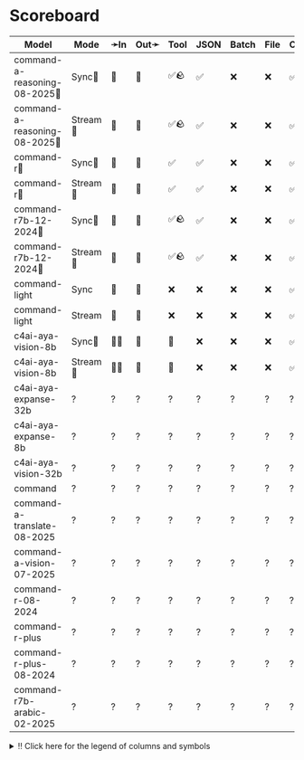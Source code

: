 # Scoreboard

| Model                        | Mode    | ➛In   | Out➛   | Tool | JSON | Batch | File | Cite | Text | Probs | Limits | Usage | Finish |
| ---------------------------- | ------- | ----- | ------ | ---- | ---- | ----- | ---- | ---- | ---- | ----- | ------ | ----- | ------ |
| command-a-reasoning-08-2025🥇 | Sync🧠   | 💬    | 💬     | ✅🪨 | ✅   | ❌    | ❌   | ✅   | 🌱📏🛑 | ❌    | ❌     | ✅    | ✅     |
| command-a-reasoning-08-2025🥇 | Stream🧠 | 💬    | 💬     | ✅🪨 | ✅   | ❌    | ❌   | ✅   | 🌱   | ❌    | ❌     | ✅    | ✅     |
| command-r🥈                   | Sync🧠   | 💬    | 💬     | ✅   | ✅   | ❌    | ❌   | ✅   | 🌱📏🛑 | ✅    | ❌     | ✅    | ✅     |
| command-r🥈                   | Stream🧠 | 💬    | 💬     | ✅   | ✅   | ❌    | ❌   | ✅   | 🌱📏🛑 | ✅    | ❌     | ✅    | ✅     |
| command-r7b-12-2024🥉         | Sync🧠   | 💬    | 💬     | ✅🪨 | ✅   | ❌    | ❌   | ✅   | 🌱📏🛑 | ✅    | ❌     | ✅    | ✅     |
| command-r7b-12-2024🥉         | Stream🧠 | 💬    | 💬     | ✅🪨 | ✅   | ❌    | ❌   | ✅   | 🌱📏🛑 | ✅    | ❌     | ✅    | ✅     |
| command-light                | Sync    | 💬    | 💬     | ❌   | ❌   | ❌    | ❌   | ✅   | 🌱📏🛑 | ❌    | ❌     | ✅    | ✅     |
| command-light                | Stream  | 💬    | 💬     | ❌   | ❌   | ❌    | ❌   | ✅   | 🌱📏🛑 | ❌    | ❌     | ✅    | ✅     |
| c4ai-aya-vision-8b           | Sync🧠   | 💬📸  | 💬     | 💨   | ❌   | ❌    | ❌   | ✅   | 🌱📏🛑 | ✅    | ❌     | ✅    | ✅     |
| c4ai-aya-vision-8b           | Stream🧠 | 💬📸  | 💬     | 💨   | ❌   | ❌    | ❌   | ✅   | 🌱📏🛑 | ✅    | ❌     | ✅    | ✅     |
| c4ai-aya-expanse-32b         | ?       | ?     | ?      | ?    | ?    | ?     | ?    | ?    | ?    | ?     | ?      | ?     | ?      |
| c4ai-aya-expanse-8b          | ?       | ?     | ?      | ?    | ?    | ?     | ?    | ?    | ?    | ?     | ?      | ?     | ?      |
| c4ai-aya-vision-32b          | ?       | ?     | ?      | ?    | ?    | ?     | ?    | ?    | ?    | ?     | ?      | ?     | ?      |
| command                      | ?       | ?     | ?      | ?    | ?    | ?     | ?    | ?    | ?    | ?     | ?      | ?     | ?      |
| command-a-translate-08-2025  | ?       | ?     | ?      | ?    | ?    | ?     | ?    | ?    | ?    | ?     | ?      | ?     | ?      |
| command-a-vision-07-2025     | ?       | ?     | ?      | ?    | ?    | ?     | ?    | ?    | ?    | ?     | ?      | ?     | ?      |
| command-r-08-2024            | ?       | ?     | ?      | ?    | ?    | ?     | ?    | ?    | ?    | ?     | ?      | ?     | ?      |
| command-r-plus               | ?       | ?     | ?      | ?    | ?    | ?     | ?    | ?    | ?    | ?     | ?      | ?     | ?      |
| command-r-plus-08-2024       | ?       | ?     | ?      | ?    | ?    | ?     | ?    | ?    | ?    | ?     | ?      | ?     | ?      |
| command-r7b-arabic-02-2025   | ?       | ?     | ?      | ?    | ?    | ?     | ?    | ?    | ?    | ?     | ?      | ?     | ?      |
<details>
<summary>‼️ Click here for the legend of columns and symbols</summary>

- 🏠: Runs locally.
- Sync:   Runs synchronously, the reply is only returned once completely generated
- Stream: Streams the reply as it is generated. Occasionally less features are supported in this mode
- 🧠: Has chain-of-thought thinking process
    - Both redacted (Anthropic, Gemini, OpenAI) and explicit (Deepseek R1, Qwen3, etc)
    - Many models can be used in both mode. In this case they will have two rows, one with thinking and one
      without. It is frequent that certain functionalities are limited in thinking mode, like tool calling.
- ✅: Implemented and works great
- ❌: Not supported by genai. The provider may support it, but genai does not (yet). Please send a PR to add
  it!
- 💬: Text
- 📄: PDF: process a PDF as input, possibly with OCR
- 📸: Image: process an image as input; most providers support PNG, JPG, WEBP and non-animated GIF, or generate images
- 🎤: Audio: process an audio file (e.g. MP3, WAV, Flac, Opus) as input, or generate audio
- 🎥: Video: process a video (e.g. MP4) as input, or generate a video (e.g. Veo 3)
- 💨: Feature is flaky (Tool calling) or inconsistent (Usage is not always reported)
- 🌐: Country where the company is located
- Tool: Tool calling, using [genai.ToolDef](https://pkg.go.dev/github.com/maruel/genai#ToolDef); best is ✅🪨
		- 🪨: Tool calling can be forced; aka you can force the model to call a tool. This is great.
- JSON: ability to output JSON in free form, or with a forced schema specified as a Go struct
    - ✅: Supports both free form and with a schema
    - ☁️ :Supports only free form
		- 📐: Supports only a schema
- Batch: Process asynchronously batches during off peak hours at a discounts
- Text: Text features
    - '🌱': Seed option for deterministic output
    - '📏': MaxTokens option to cap the amount of returned tokens
    - '🛑': Stop sequence to stop generation when a token is generated
- File: Upload and store large files via a separate API
- Cite: Citation generation from a provided document, specially useful for RAG
- Probs: Return logprobs to analyse each token probabilities
- Limits: Returns the rate limits, including the remaining quota
</details>
